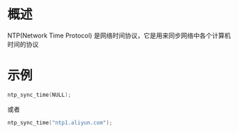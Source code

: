 # 概述

NTP(Network Time Protocol) 是网络时间协议，它是用来同步网络中各个计算机时间的协议

# 示例

```C
ntp_sync_time(NULL);
```

或者

```C
ntp_sync_time("ntp1.aliyun.com");
```
